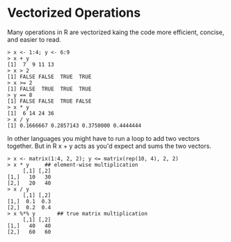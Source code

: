 Vectorized Operations
=====================

Many operations in R are vectorized kaing the code more efficient, concise, and easier to read.

	> x <- 1:4; y <- 6:9
	> x + y
	[1]  7  9 11 13
	> x > 2
	[1] FALSE FALSE  TRUE  TRUE
	> x >= 2
	[1] FALSE  TRUE  TRUE  TRUE
	> y == 8
	[1] FALSE FALSE  TRUE FALSE
	> x * y
	[1]  6 14 24 36
	> x / y
	[1] 0.1666667 0.2857143 0.3750000 0.4444444

In other languages you might have to run a loop to add two vectors together. But in R x + y acts as you'd expect and sums the two vectors.

	> x <- matrix(1:4, 2, 2); y <= matrix(rep(10, 4), 2, 2)
	> x * y		## element-wise multiplication
	     [,1] [,2]
	[1,]   10   30
	[2,]   20   40
	> x / y
	     [,1] [,2]
	[1,]  0.1  0.3
	[2,]  0.2  0.4
	> x %*% y 		## true matrix multiplication
	     [,1] [,2]
	[1,]   40   40
	[2,]   60   60
